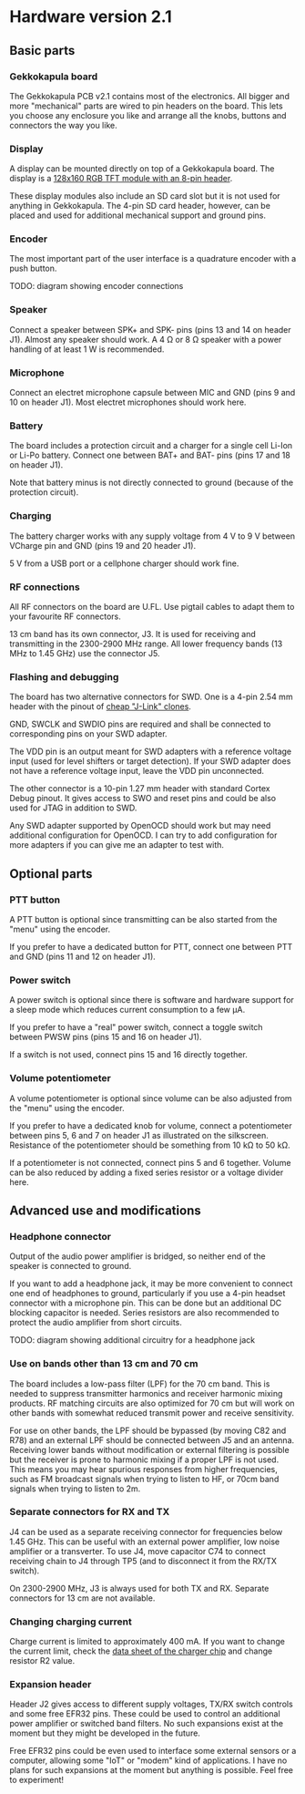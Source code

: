 # Hardware version 2.1

## Basic parts

### Gekkokapula board
The Gekkokapula PCB v2.1 contains most of the electronics.
All bigger and more "mechanical" parts are wired to pin
headers on the board. This lets you choose any enclosure
you like and arrange all the knobs, buttons and connectors
the way you like.

### Display
A display can be mounted directly on top of a Gekkokapula board.
The display is a
[128x160 RGB TFT module with an 8-pin header](https://www.ebay.com/itm/403774302965).

These display modules also include an SD card slot
but it is not used for anything in Gekkokapula.
The 4-pin SD card header, however, can be placed and used for
additional mechanical support and ground pins.

### Encoder
The most important part of the user interface is a quadrature
encoder with a push button.

TODO: diagram showing encoder connections

### Speaker
Connect a speaker between SPK+ and SPK- pins
(pins 13 and 14 on header J1).
Almost any speaker should work.
A 4 Ω or 8 Ω speaker with a power handling of at least 1 W
is recommended.

### Microphone
Connect an electret microphone capsule between MIC and GND
(pins 9 and 10 on header J1).
Most electret microphones should work here.

### Battery
The board includes a protection circuit and a charger for a single
cell Li-Ion or Li-Po battery. Connect one between BAT+ and BAT-
pins (pins 17 and 18 on header J1).

Note that battery minus is not directly connected to ground
(because of the protection circuit).

### Charging
The battery charger works with any supply voltage from 4 V to 9 V
between VCharge pin and GND (pins 19 and 20 header J1).

5 V from a USB port or a cellphone charger should work fine.

### RF connections
All RF connectors on the board are U.FL. Use pigtail cables
to adapt them to your favourite RF connectors.

13 cm band has its own connector, J3. It is used for
receiving and transmitting in the 2300-2900 MHz range.
All lower frequency bands (13 MHz to 1.45 GHz) use the
connector J5.

### Flashing and debugging
The board has two alternative connectors for SWD.
One is a 4-pin 2.54 mm header with the pinout of
[cheap "J-Link" clones](https://www.ebay.com/itm/256009191453).

GND, SWCLK and SWDIO pins are required and shall be connected to
corresponding pins on your SWD adapter.

The VDD pin is an output meant for SWD adapters with a reference
voltage input (used for level shifters or target detection).
If your SWD adapter does not have a reference voltage input,
leave the VDD pin unconnected.

The other connector is a 10-pin 1.27 mm header with standard
Cortex Debug pinout. It gives access to SWO and reset pins
and could be also used for JTAG in addition to SWD.

Any SWD adapter supported by OpenOCD should work but may need
additional configuration for OpenOCD.
I can try to add configuration for more adapters
if you can give me an adapter to test with.


## Optional parts

### PTT button
A PTT button is optional since transmitting can be also started
from the "menu" using the encoder.

If you prefer to have a dedicated button for PTT, connect one
between PTT and GND (pins 11 and 12 on header J1).

### Power switch
A power switch is optional since there is software and hardware
support for a sleep mode which reduces current consumption
to a few µA.

If you prefer to have a "real" power switch, connect a toggle
switch between PWSW pins (pins 15 and 16 on header J1).

If a switch is not used, connect pins 15 and 16 directly together.

### Volume potentiometer
A volume potentiometer is optional since volume can be also
adjusted from the "menu" using the encoder.

If you prefer to have a dedicated knob for volume, connect
a potentiometer between pins 5, 6 and 7 on header J1
as illustrated on the silkscreen.
Resistance of the potentiometer should be something from
10 kΩ to 50 kΩ.

If a potentiometer is not connected, connect pins 5 and 6
together. Volume can be also reduced by adding a fixed
series resistor or a voltage divider here.


## Advanced use and modifications

### Headphone connector
Output of the audio power amplifier is bridged, so neither end of
the speaker is connected to ground.

If you want to add a headphone jack, it may be more convenient to
connect one end of headphones to ground, particularly if you use
a 4-pin headset connector with a microphone pin. This can be done
but an additional DC blocking capacitor is needed.
Series resistors are also recommended to protect the audio amplifier
from short circuits.

TODO: diagram showing additional circuitry for a headphone jack

### Use on bands other than 13 cm and 70 cm
The board includes a low-pass filter (LPF) for the 70 cm band.
This is needed to suppress transmitter harmonics and receiver
harmonic mixing products.
RF matching circuits are also optimized for 70 cm but will
work on other bands with somewhat reduced transmit power
and receive sensitivity.

For use on other bands, the LPF should be bypassed
(by moving C82 and R78) and an external LPF should be
connected between J5 and an antenna.
Receiving lower bands without modification or external
filtering is possible but the receiver is prone to harmonic
mixing if a proper LPF is not used. This means you may hear
spurious responses from higher frequencies, such as
FM broadcast signals when trying to listen to HF,
or 70cm band signals when trying to listen to 2m.

### Separate connectors for RX and TX
J4 can be used as a separate receiving connector for frequencies
below 1.45 GHz. This can be useful with an external power amplifier,
low noise amplifier or a transverter.
To use J4, move capacitor C74 to connect receiving chain to J4
through TP5 (and to disconnect it from the RX/TX switch).

On 2300-2900 MHz, J3 is always used for both TX and RX.
Separate connectors for 13 cm are not available.

### Changing charging current
Charge current is limited to approximately 400 mA.
If you want to change the current limit, check the
[data sheet of the charger chip](https://datasheetspdf.com/pdf-file/1090540/NanJingTopPower/TP4054/1)
and change resistor R2 value.

### Expansion header
Header J2 gives access to different supply voltages,
TX/RX switch controls and some free EFR32 pins.
These could be used to control an additional power amplifier
or switched band filters. No such expansions exist at the moment
but they might be developed in the future.

Free EFR32 pins could be even used to interface some external
sensors or a computer, allowing some "IoT" or "modem" kind of
applications. I have no plans for such expansions at the moment
but anything is possible. Feel free to experiment!
